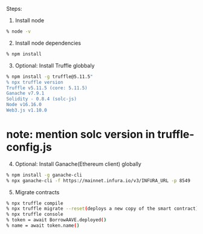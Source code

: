Steps:
1. Install node
```sh
% node -v
```

2. Install node dependencies
```sh
% npm install 
```

3. Optional: Install Truffle globbaly
```sh
% npm install -g truffle@5.11.5"
% npx truffle version
Truffle v5.11.5 (core: 5.11.5)
Ganache v7.9.1
Solidity - 0.8.4 (solc-js)
Node v16.16.0
Web3.js v1.10.0
```
# note: mention solc version in truffle-config.js

4. Optional: Install Ganache(Ethereum client) globally
```sh
% npm install -g ganache-cli
% npx ganache-cli -f https://mainnet.infura.io/v3/INFURA_URL -p 8549
```

5. Migrate contracts
```sh 
% npx truffle compile
% npx truffle migrate --reset(deploys a new copy of the smart contract)
% npx truffle console
% token = await BorrowAAVE.deployed()
% name = await token.name()

